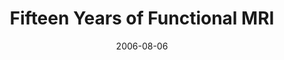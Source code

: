 ---
title: "Fifteen Years of Functional MRI"
project_id: 
date: 2006-08-06
conference_id: ""
presenters:
   - peter_bandettini
summary: "<p>Nicola Tesla Lecture, Mind and Brain V, Dubrovnik, Croatia</p>"
file: /assets/presentations/T195.ppt
filename: T195.ppt
layout: presentation
---